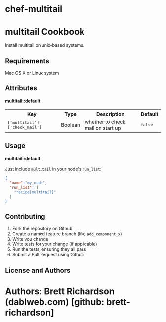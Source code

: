 chef-multitail
==============

multitail Cookbook
==================

Install multitail on unix-based systems.


Requirements
------------

Mac OS X or Linux system


Attributes
----------

#### multitail::default
<table>
  <tr>
    <th>Key</th>
    <th>Type</th>
    <th>Description</th>
    <th>Default</th>
  </tr>
  <tr>
    <td><tt>['multitail']['check_mail']</tt></td>
    <td>Boolean</td>
    <td>whether to check mail on start up</td>
    <td><tt>false</tt></td>
  </tr>
</table>


Usage
-----
#### multitail::default

Just include `multitail` in your node's `run_list`:

```json
{
  "name":"my_node",
  "run_list": [
    "recipe[multitail]"
  ]
}
```


Contributing
------------

1. Fork the repository on Github
2. Create a named feature branch (like `add_component_x`)
3. Write you change
4. Write tests for your change (if applicable)
5. Run the tests, ensuring they all pass
6. Submit a Pull Request using Github


License and Authors
-------------------
Authors: Brett Richardson (dablweb.com) [github: brett-richardson]
=======
